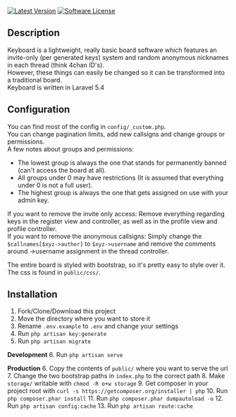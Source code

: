 [![Latest Version](https://img.shields.io/github/release/nakroma/keyboard.svg?style=flat-square)](https://github.com/nakroma/keyboard/releases)
[![Software License](https://img.shields.io/badge/license-MIT-brightgreen.svg?style=flat-square)](LICENSE.md)

## Description
Keyboard is a lightweight, really basic board software which features an invite-only (per generated keys) system and random anonymous nicknames in each thread (think 4chan ID's).  
However, these things can easily be changed so it can be transformed into a traditional board.  
Keyboard is written in Laravel 5.4

## Configuration
You can find most of the config in `config/_custom.php`.  
You can change pagination limits, add new callsigns and change groups or permissions.  
A few notes about groups and permissions:

* The lowest group is always the one that stands for permanently banned (can't access the board at all).
* All groups under 0 may have restrictions (It is assumed that everything under 0 is not a full user).
* The highest group is always the one that gets assigned on use with your admin key.  

If you want to remove the invite only access: Remove everything regarding keys in the register view and controller, as well as in the profile view and profile controller.  
If you want to remove the anonymous callsigns: Simply change the `$callnames[$xyz->author]` to `$xyz->username` and remove the comments around ->username assignment in the thread controller.

The entire board is styled with bootstrap, so it's pretty easy to style over it. The css is found in `public/css/`.

## Installation

1. Fork/Clone/Download this project
2. Move the directory where you want to store it
3. Rename `.env.example` to `.env` and change your settings
4. Run `php artisan key:generate`
5. Run `php artisan migrate`

**Development**
6. Run `php artisan serve`

**Production**
6. Copy the contents of `public/` where you want to serve the url
7. Change the two bootstrap paths in `index.php` to the correct path
8. Make `storage/` writable with `chmod -R o+w storage`
9. Get composer in your project root with `curl -s https://getcomposer.org/installer | php`
10. Run `php composer.phar install`
11. Run `php composer.phar dumpautoload -o`
12. Run `php artisan config:cache`
13. Run `php artisan route:cache`